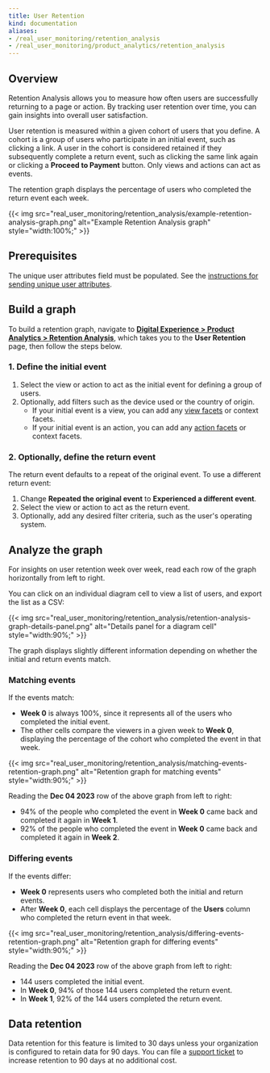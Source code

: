 ```yaml
---
title: User Retention
kind: documentation
aliases:
- /real_user_monitoring/retention_analysis
- /real_user_monitoring/product_analytics/retention_analysis
---
```


## Overview
Retention Analysis allows you to measure how often users are successfully returning to a page or action. By tracking user retention over time, you can gain insights into overall user satisfaction.

User retention is measured within a given cohort of users that you define. A cohort is a group of users who participate in an initial event, such as clicking a link. A user in the cohort is considered retained if they subsequently complete a return event, such as clicking the same link again or clicking a **Proceed to Payment** button. Only views and actions can act as events.

The retention graph displays the percentage of users who completed the return event each week.

{{< img src="real_user_monitoring/retention_analysis/example-retention-analysis-graph.png" alt="Example Retention Analysis graph" style="width:100%;" >}}

## Prerequisites

The unique user attributes field must be populated. See the [instructions for sending unique user attributes][4].

## Build a graph

To build a retention graph, navigate to **[Digital Experience > Product Analytics > Retention Analysis][1]**, which takes you to the **User Retention** page, then follow the steps below.

### 1. Define the initial event
1. Select the view or action to act as the initial event for defining a group of users.
2. Optionally, add filters such as the device used or the country of origin.
    - If your initial event is a view, you can add any [view facets][2] or context facets.
    - If your initial event is an action, you can add any [action facets][3] or context facets.

### 2. Optionally, define the return event
The return event defaults to a repeat of the original event. To use a different return event: 

1. Change **Repeated the original event** to **Experienced a different event**.
2. Select the view or action to act as the return event.
3. Optionally, add any desired filter criteria, such as the user's operating system.

## Analyze the graph
For insights on user retention week over week, read each row of the graph horizontally from left to right. 

You can click on an individual diagram cell to view a list of users, and export the list as a CSV:

{{< img src="real_user_monitoring/retention_analysis/retention-analysis-graph-details-panel.png" alt="Details panel for a diagram cell" style="width:90%;" >}}

The graph displays slightly different information depending on whether the initial and return events match.

### Matching events
If the events match:
- **Week 0** is always 100%, since it represents all of the users who completed the initial event.
- The other cells compare the viewers in a given week to **Week 0**, displaying the percentage of the cohort who completed the event in that week.

{{< img src="real_user_monitoring/retention_analysis/matching-events-retention-graph.png" alt="Retention graph for matching events" style="width:90%;" >}}

Reading the **Dec 04 2023** row of the above graph from left to right:
- 94% of the people who completed the event in **Week 0** came back and completed it again in **Week 1**.
- 92% of the people who completed the event in **Week 0** came back and completed it again in **Week 2**.

### Differing events
If the events differ:
- **Week 0** represents users who completed both the initial and return events.
- After **Week 0**, each cell displays the percentage of the **Users** column who completed the return event in that week.

{{< img src="real_user_monitoring/retention_analysis/differing-events-retention-graph.png" alt="Retention graph for differing events" style="width:90%;" >}}

Reading the **Dec 04 2023** row of the above graph from left to right:
- 144 users completed the initial event.
- In **Week 0**, 94% of those 144 users completed the return event.
- In **Week 1**, 92% of the 144 users completed the return event.

## Data retention

Data retention for this feature is limited to 30 days unless your organization is configured to retain data for 90 days. You can file a [support ticket][5] to increase retention to 90 days at no additional cost.

[1]: https://app.datadoghq.com/rum/retention-analysis
[2]: /real_user_monitoring/browser/data_collected/#view-attributes
[3]: /real_user_monitoring/browser/data_collected/#action-timing-metrics
[4]: /real_user_monitoring/browser/advanced_configuration#user-session
[5]: /help
